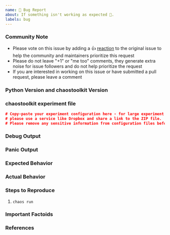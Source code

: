 ```yaml
---
name: 🐛 Bug Report
about: If something isn't working as expected 🤔.
labels: bug
---
```


<!--- Please keep this note for the community --->

### Community Note

* Please vote on this issue by adding a 👍 [reaction](https://blog.github.com/2016-03-10-add-reactions-to-pull-requests-issues-and-comments/) to the original issue to help the community and maintainers prioritize this request
* Please do not leave "+1" or "me too" comments, they generate extra noise for issue followers and do not help prioritize the request
* If you are interested in working on this issue or have submitted a pull request, please leave a comment

<!--- Thank you for keeping this note for the community --->

### Python Version and chaostoolkit Version

<!--- Please run `python --version` and `chaos --version to show the Python version and chaostoolkit version(s).-->

<!--- Please list the affected files. --->

### chaostoolkit experiment file 

<!--- Information about code formatting: https://help.github.com/articles/basic-writing-and-formatting-syntax/#quoting-code --->

```json
# Copy-paste your experiment configuration here - for large experiment configs,
# please use a service like Dropbox and share a link to the ZIP file. 
# Please remove any sensitive information from configuration files before sharing them. 
```

### Debug Output

<!---
Please provide a link to a GitHub Gist containing the complete debug output. Please do NOT paste the debug output in the issue; just paste a link to the Gist.

Github Gist: https://gist.github.com/
--->

### Panic Output

<!--- 

Github Gist: https://gist.github.com/
--->

### Expected Behavior

<!--- What should have happened? --->

### Actual Behavior

<!--- What actually happened? --->

### Steps to Reproduce

<!--- Please list the steps required to reproduce the issue. --->

1. `chaos run`

### Important Factoids

<!--- Is there anything atypical about your environment that we should know? For example: Is the issue specific to a region? --->

### References

<!---
Information about referencing Github Issues: https://help.github.com/articles/basic-writing-and-formatting-syntax/#referencing-issues-and-pull-requests

Are there any other GitHub issues (open or closed) or pull requests that should be linked here? Vendor documentation? For example:
--->